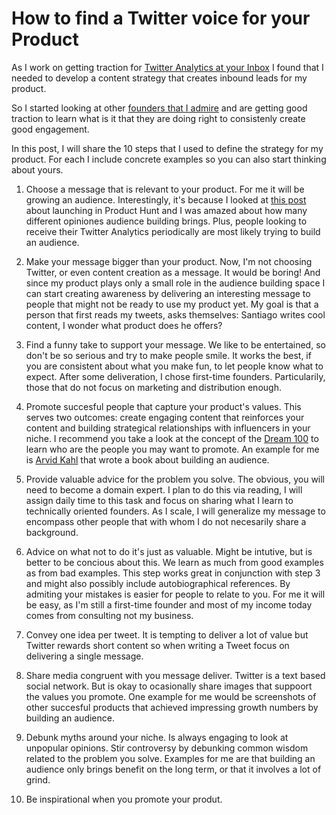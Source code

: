 # How to find a Twitter voice for your Product

As I work on getting traction for [Twitter Analytics at your Inbox](https://santiagoq.gumroad.com/l/twitter-analytics) I found that I needed to develop a content strategy that creates inbound leads for my product.

So I started looking at other [founders that I admire](https://twitter.com/agazdecki) and are getting good traction to learn what is it that they are doing right to consistenly create good engagement.

In this post, I will share the 10 steps that I used to define the strategy for my product. For each I include concrete examples so you can also start thinking about yours.


1. Choose a message that is relevant to your product.
For me it will be growing an audience. Interestingly, it's because I looked at [this post]() about launching in Product Hunt and I was amazed about how many different opiniones audience building brings. Plus, people looking to receive their Twitter Analytics periodically are most likely trying to build an audience.


2. Make your message bigger than your product.
Now, I'm not choosing Twitter, or even content creation as a message. It would be boring! 
And since my product plays only a small role in the audience building space I can start creating awareness by delivering an interesting message to people that might not be ready to use my product yet.
My goal is that a person that first reads my tweets, asks themselves: Santiago writes cool content, I wonder what product does he offers? 


3. Find a funny take to support your message.
We like to be entertained, so don't be so serious and try to make people smile.
It works the best, if you are consistent about what you make fun, to let people know what to expect. 
After some deliveration, I chose first-time founders. Particularily, those that do not focus on marketing and distribution enough. 


4. Promote succesful people that capture your product's values.
This serves two outcomes: create engaging content that reinforces your content and building strategical relationships with influencers in your niche. I recommend you take a look at the concept of the [Dream 100]() to learn who are the people you may want to promote. An example for me is [Arvid Kahl](https://twitter.com/arvidkahl) that wrote a book about building an audience.


5. Provide valuable advice for the problem you solve.
The obvious, you will need to become a domain expert. I plan to do this via reading, I will assign daily time to this task and focus on sharing what I learn to technically oriented founders. As I scale, I will generalize my message to encompass other people that with whom I do not necesarily share a background. 


6. Advice on what not to do it's just as valuable.
Might be intutive, but is better to be concious about this. We learn as much from good examples as from bad examples. This step works great in conjunction with step 3 and might also possibly include autobiographical references. By admiting your mistakes is easier for people to relate to you. For me it will be easy, as I'm still a first-time founder and most of my income today comes from consulting not my business.


7. Convey one idea per tweet.
It is tempting to deliver a lot of value but Twitter rewards short content so when writing a Tweet focus on delivering a single message. 


8. Share media congruent with you message deliver.
Twitter is a text based social network. But is okay to ocasionally share images that suppoort the values you promote. One example for me would be screenshots of other succesful products that achieved impressing growth numbers by building an audience.


9. Debunk myths around your niche.
Is always engaging to look at unpopular opinions. Stir controversy by debunking common wisdom related to the problem you solve. Examples for me are that building an audience only brings benefit on the long term, or that it involves a lot of grind.


10. Be inspirational when you promote your produt.
